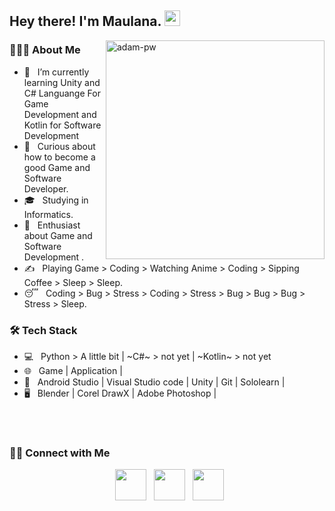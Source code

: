 
        
<h2> Hey there! I'm Maulana. <img src="https://github.com/souvikguria98/souvikguria98/blob/master/Hi.gif" width="25"></h2>
<img align="right" src="https://github.com/Adam-pw/Adam-pw/blob/main/animation_500_kxa883sd.gif" alt="adam-pw" width="350" />

<h3> 👨🏻‍💻 About Me </h3>

- 🔭 &nbsp; I’m currently learning Unity and C# Languange For Game Development and Kotlin for Software Development
- 🤔 &nbsp; Curious about how to become a good Game and Software Developer.
- 🎓 &nbsp; Studying in Informatics.
- 🌱 &nbsp; Enthusiast about Game and Software Development .
- ✍️ &nbsp; Playing Game > Coding > Watching Anime > Coding > Sipping Coffee > Sleep > Sleep.
- 😴 &nbsp; Coding > Bug > Stress > Coding > Stress > Bug > Bug > Bug > Stress > Sleep. 

<h3>🛠 Tech Stack</h3>

- 💻 &nbsp; Python > A little bit | ~C#~ > not yet | ~Kotlin~ > not yet
- 🌐 &nbsp; Game | Application | 
- 🔧 &nbsp; Android Studio | Visual Studio code | Unity | Git | Sololearn |
- 🖥 &nbsp; Blender | Corel DrawX | Adobe Photoshop |

<br>
</br>


<h3> 🤝🏻 Connect with Me </h3>

<p align="center"> 
&nbsp; <a href="https://www.instagram.com/maulana.agss/" target="_blank" rel="noopener noreferrer"><img src="https://img.icons8.com/plasticine/100/000000/instagram-new.png" width="50" /></a>  
&nbsp; <a href="https://www.linkedin.com/in/maulana-agss140803/ target="_blank" rel="noopener noreferrer"><img src="https://img.icons8.com/plasticine/100/000000/linkedin.png" width="50" /></a>
&nbsp; <a href="mailto:maulanaa.agss@gmail.com" target="_blank" rel="noopener noreferrer"><img src="https://img.icons8.com/plasticine/100/000000/gmail.png"  width="50" /></a>
</p>

